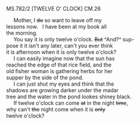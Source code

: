 MS.782/2 [TWELVE O' CLOCK] CM.26

&nbsp;&nbsp;&nbsp;&nbsp;&nbsp;Mother, I ~~do~~ so want to leave off my \
lessons now. &nbsp;&nbsp;I have been at my book all \
the morning. \
&nbsp;&nbsp;&nbsp;&nbsp;&nbsp;You say it is only twelve o'clock. ~~But~~ ^And?^ sup- \
pose it it isn't any later, can't you ever think \
it is afternoon when it is only twelve o'clock? \
&nbsp;&nbsp;&nbsp;&nbsp;&nbsp;I can easily imagine now that the sun has \
reached the edge of that rice field, and the \
old fisher woman is gathering herbs for her \
supper by the side of the pond. \
&nbsp;&nbsp;&nbsp;&nbsp;&nbsp;I can just shut my eyes and think that the \
shadows are growing darker under the madar \
tree and the water in the pond lookes shiney black. \
&nbsp;&nbsp;&nbsp;&nbsp;&nbsp;If twelve o'clock can come ~~at~~ in the night ~~time~~, \
why can't ~~the~~ night come when it is ~~only~~ \
twelve o'clock? 
